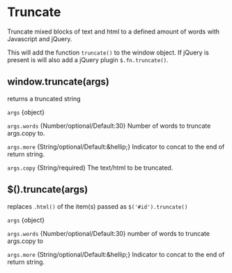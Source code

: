 Truncate
========

Truncate mixed blocks of text and html to a defined amount of words with
Javascript and jQuery.

This will add the function ``truncate()`` to the window object. If jQuery is
present is will also add a jQuery plugin ``$.fn.truncate()``.

window.truncate(args)
------

returns a truncated string

``args`` {object}

``args.words`` {Number/optional/Default:30} Number of words to truncate
args.copy to.

``args.more`` {String/optional/Default:&amp;hellip;} Indicator to concat to the
end of return string.

``args.copy`` {String/required} The text/html to be truncated.

$().truncate(args)
------

replaces ``.html()`` of the item(s) passed as ``$('#id').truncate()``

``args`` {object}

``args.words`` {Number/optional/Default:30} number of words to truncate
args.copy to

``args.more`` {String/optional/Default:&amp;hellip;} Indicator to concat to the
end of return string.
